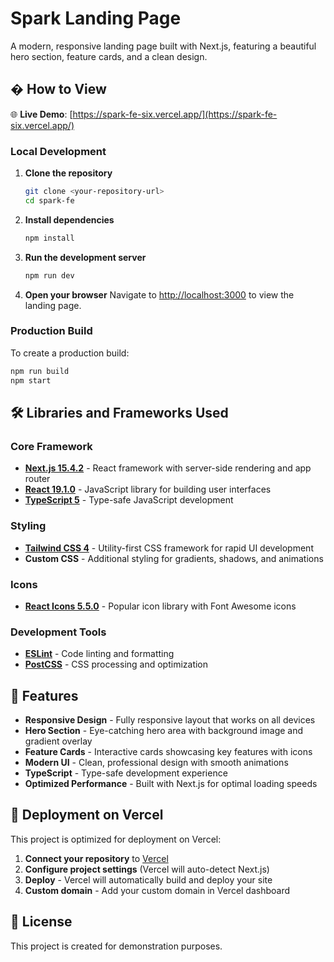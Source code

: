 # Spark Landing Page

A modern, responsive landing page built with Next.js, featuring a beautiful hero section, feature cards, and a clean design.

## � How to View

🌐 **Live Demo**: [https://spark-fe-six.vercel.app/](https://spark-fe-six.vercel.app/)

### Local Development

1. **Clone the repository**
   ```bash
   git clone <your-repository-url>
   cd spark-fe
   ```

2. **Install dependencies**
   ```bash
   npm install
   ```

3. **Run the development server**
   ```bash
   npm run dev
   ```

4. **Open your browser**
   Navigate to [http://localhost:3000](http://localhost:3000) to view the landing page.

### Production Build

To create a production build:

```bash
npm run build
npm start
```

## 🛠️ Libraries and Frameworks Used

### Core Framework
- **[Next.js 15.4.2](https://nextjs.org/)** - React framework with server-side rendering and app router
- **[React 19.1.0](https://reactjs.org/)** - JavaScript library for building user interfaces
- **[TypeScript 5](https://www.typescriptlang.org/)** - Type-safe JavaScript development

### Styling
- **[Tailwind CSS 4](https://tailwindcss.com/)** - Utility-first CSS framework for rapid UI development
- **Custom CSS** - Additional styling for gradients, shadows, and animations

### Icons
- **[React Icons 5.5.0](https://react-icons.github.io/react-icons/)** - Popular icon library with Font Awesome icons

### Development Tools
- **[ESLint](https://eslint.org/)** - Code linting and formatting
- **[PostCSS](https://postcss.org/)** - CSS processing and optimization

## 🎨 Features

- **Responsive Design** - Fully responsive layout that works on all devices
- **Hero Section** - Eye-catching hero area with background image and gradient overlay
- **Feature Cards** - Interactive cards showcasing key features with icons
- **Modern UI** - Clean, professional design with smooth animations
- **TypeScript** - Type-safe development experience
- **Optimized Performance** - Built with Next.js for optimal loading speeds

## 🚀 Deployment on Vercel

This project is optimized for deployment on Vercel:

1. **Connect your repository** to [Vercel](https://vercel.com)
2. **Configure project settings** (Vercel will auto-detect Next.js)
3. **Deploy** - Vercel will automatically build and deploy your site
4. **Custom domain** - Add your custom domain in Vercel dashboard

## 📝 License

This project is created for demonstration purposes.
